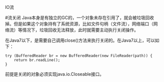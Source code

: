 IO流

#流关闭
Java本身是有独立的GC的，一个对象未存在引用了，就会被垃圾回收掉。但是如果这个对象持有了系统资源，比如文件句柄（文件流），网络端口（网络流）等情况下，垃圾回收无法释放，此时就需要主动执行关闭操作。

在Java7以下，是需要自己调用close()方法来执行关闭的。在Java7以上，可以如下：
```
try (BufferedReader br = new BufferedReader(new FileReader(path)) {
    return br.readLine();
}
```
前提是关闭的对象必须实现java.io.Closeable接口。